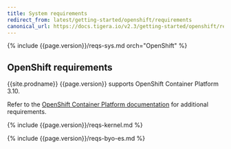 ```yaml
---
title: System requirements
redirect_from: latest/getting-started/openshift/requirements
canonical_url: https://docs.tigera.io/v2.3/getting-started/openshift/requirements
---
```


{% include {{page.version}}/reqs-sys.md orch="OpenShift" %}

## OpenShift requirements

{{site.prodname}} {{page.version}} supports OpenShift Container Platform 3.10.

Refer to the [OpenShift Container Platform documentation](https://docs.openshift.com/container-platform/latest/install/prerequisites.html)
for additional requirements.

{% include {{page.version}}/reqs-kernel.md %}

{% include {{page.version}}/reqs-byo-es.md %}
